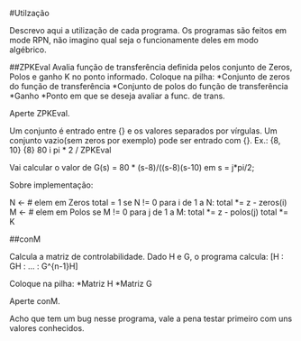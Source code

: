 #Utilzação

Descrevo aqui a utilização de cada programa. Os programas são feitos em mode RPN, não imagino qual
seja o funcionamente deles em modo algébrico.

##ZPKEval
Avalia função de transferência definida pelos conjunto de Zeros, Polos e ganho K no ponto informado.
Coloque na pilha:
    *Conjunto de zeros do função de transferência
    *Conjunto de polos do função de transferência
    *Ganho
    *Ponto em que se deseja avaliar a func. de trans.

Aperte ZPKEval.

Um conjunto é entrado entre {} e os valores separados por vírgulas. Um conjunto vazio(sem zeros 
por exemplo) pode ser entrado com {}.
Ex.:
{8, 10}
{8}
80
i pi * 2 /
ZPKEval

Vai calcular o valor de G(s) = 80 * (s-8)/((s-8)(s-10) em s = j*pi/2;

Sobre implementação:

N <- # elem em Zeros
total = 1
se N != 0
    para i de 1 a N:
        total *= z - zeros(i)
M <- # elem em Polos
se M != 0
    para j de 1 a M:
        total *= z - polos(j)
total *= K


##conM

Calcula a matriz de controlabilidade. Dado H e G, o programa calcula:
[H : GH : ... : G^{n-1}H]

Coloque na pilha:
    *Matriz H
    *Matriz G

Aperte conM. 

Acho que tem um bug nesse programa, vale a pena testar primeiro com uns valores conhecidos.
